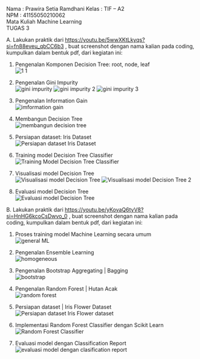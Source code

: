 Nama : Prawira Setia Ramdhani Kelas : TIF – A2 <br>
NPM : 41155050210062 <br>
Mata Kuliah Machine Learning <br> 
TUGAS 3 

A. Lakukan praktik dari https://youtu.be/5wwXKtLkyqs?si=fn88eveu_qbCC6b3 , buat screenshot dengan nama kalian pada coding, kumpulkan dalam bentuk pdf, dari kegiatan ini:
1. Pengenalan Komponen Decision Tree: root, node, leaf <br>
   ![1 1](https://github.com/user-attachments/assets/946c673e-387a-4d2c-97cc-a65e27f7b957)

2. Pengenalan Gini Impurity <br>
   ![gini impurity](https://github.com/user-attachments/assets/3fcd52e5-fdc7-4af4-9b05-47a40fd4a887)
   ![gini impurity 2](https://github.com/user-attachments/assets/c7001d00-73ce-485d-854b-ab771cbbe290)
   ![gini impurity 3](https://github.com/user-attachments/assets/109ba627-5d69-434b-97f6-f05213282378)

3. Pengenalan Information Gain <br>
   ![imformation gain](https://github.com/user-attachments/assets/79463411-a8ea-4577-b3e4-9a048ac617c1)

4. Membangun Decision Tree <br>
   ![membangun decision tree](https://github.com/user-attachments/assets/df5a3e52-5e0b-4c57-b98f-919595cc2476)

5. Persiapan dataset: Iris Dataset <br>
   ![Persiapan dataset Iris Dataset](https://github.com/user-attachments/assets/54cd60f2-db6c-42c3-8dfd-c6d2a51b8d3d)

6. Training model Decision Tree Classifier <br>
   ![Training Model Decision Tree Classifier](https://github.com/user-attachments/assets/61491678-1f0b-4aec-9ed0-a52db8aa5050)

7. Visualisasi model Decision Tree <br>
   ![Visualisasi model Decision Tree](https://github.com/user-attachments/assets/ee606689-2afa-4646-bc29-19475cf9d692)
   ![Visualisasi model Decision Tree 2](https://github.com/user-attachments/assets/e8f56eaa-da85-4e91-b7ca-918236917e6a)

8. Evaluasi model Decision Tree <br>
   ![Evaluasi model Decision Tree](https://github.com/user-attachments/assets/eccb8489-366b-43be-985b-4cb4ddd61c12)

B. Lakukan praktik dari https://youtu.be/yKovaQ6tyV8?si=HnHG6kcoCsDwvo_0 , buat screenshot dengan nama kalian pada coding, kumpulkan dalam bentuk pdf, dari kegiatan ini:
1. Proses training model Machine Learning secara umum <br>
   ![general ML](https://github.com/user-attachments/assets/f4b5f991-f680-47fc-ab8b-9603c2fc1bed)

2. Pengenalan Ensemble Learning <br>
   ![homogeneous](https://github.com/user-attachments/assets/d9442f73-e533-4c4f-a306-5bdfea7d2e60)

3. Pengenalan Bootstrap Aggregating | Bagging <br>
   ![bootstrap](https://github.com/user-attachments/assets/56f5c9a0-8b7c-4441-aae8-309b25bb1fd0)

4. Pengenalan Random Forest | Hutan Acak <br>
   ![random forest](https://github.com/user-attachments/assets/d1484d15-e4be-45e4-a143-48b7400ed8d2)

5. Persiapan dataset | Iris Flower Dataset <br>
   ![Persiapan dataset Iris Flower dataset](https://github.com/user-attachments/assets/08df9b27-73a5-4458-82be-7e046c49fa30)

6. Implementasi Random Forest Classifier dengan Scikit Learn <br>
   ![Random Forest Classifier](https://github.com/user-attachments/assets/f7dc1f9b-39c4-4978-a3dd-d63eaec13018)

7. Evaluasi model  dengan Classification Report <br>
   ![evaluasi model dengan clasification report](https://github.com/user-attachments/assets/d47f2836-833c-412d-a550-d47f03e56716)

 

 
